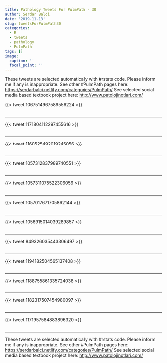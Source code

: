 ```yaml
---
title: Pathology Tweets For PulmPath - 30
author: Serdar Balci
date: '2019-11-13'
slug: tweetsForPulmPath30
categories:
  - R
  - tweets
  - pathology
  - PulmPath
tags: []
image:
  caption: ''
  focal_point: ''
---
```



These tweets are selected automatically with #rstats code. Please inform me if any is inappropriate.
See other #PulmPath pages here: https://serdarbalci.netlify.com/categories/PulmPath/ 
See selected social media based textbook project here: http://www.patolojinotlari.com/

{{< tweet 1067514967589556224 >}}
<br>
<br>
<hr>
{{< tweet 1171804112297455616 >}}
<br>
<br>
<hr>
{{< tweet 1160525492019245056 >}}
<br>
<br>
<hr>
{{< tweet 1057312837989740551 >}}
<br>
<br>
<hr>
{{< tweet 1057311075522306056 >}}
<br>
<br>
<hr>
{{< tweet 1057017671705862144 >}}
<br>
<br>
<hr>
{{< tweet 1056915014039289857 >}}
<br>
<br>
<hr>
{{< tweet 849326035443306497 >}}
<br>
<br>
<hr>
{{< tweet 1194182504565137408 >}}
<br>
<br>
<hr>
{{< tweet 1188755861335724038 >}}
<br>
<br>
<hr>
{{< tweet 1182317507454980097 >}}
<br>
<br>
<hr>
{{< tweet 1171957584883896320 >}}
<br>
<br>
<hr>


These tweets are selected automatically with #rstats code. Please inform me if any is inappropriate.
See other #PulmPath pages here: https://serdarbalci.netlify.com/categories/PulmPath/ 
See selected social media based textbook project here: http://www.patolojinotlari.com/
